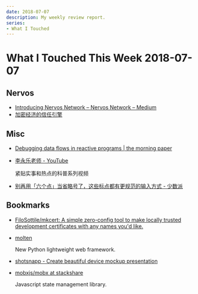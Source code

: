 ```yaml
---
date: 2018-07-07
description: My weekly review report.
series:
- What I Touched
---
```


# What I Touched This Week 2018-07-07


## Nervos

* [Introducing Nervos Network – Nervos Network – Medium](https://medium.com/nervosnetwork/introducing-nervos-network-7a2dcfd6a1d0)
* [加密经济的信任引擎](https://www.jianshu.com/p/2dfed83fee1f)

<!--more-->

## Misc

* [Debugging data flows in reactive programs | the morning paper](https://blog.acolyer.org/2018/06/29/debugging-data-flows-in-reactive-programs/)

* [李永乐老师 - YouTube](https://www.youtube.com/channel/UCSs4A6HYKmHA2MG_0z-F0xw/videos)

    紧贴实事和热点的科普系列视频

* [别再用「六个点」当省略号了，这些标点都有更规范的输入方式 - 少数派](https://sspai.com/post/45516)

## Bookmarks

* [FiloSottile/mkcert: A simple zero-config tool to make locally trusted development certificates with any names you'd like.](https://github.com/FiloSottile/mkcert)
* [molten](https://moltenframework.com/)

    New Python lightweight web framework.

* [shotsnapp - Create beautiful device mockup presentation](https://shotsnapp.com/)
* [mobxjs/mobx at stackshare](https://github.com/mobxjs/mobx?ref=stackshare)

    Javascript state management library.
